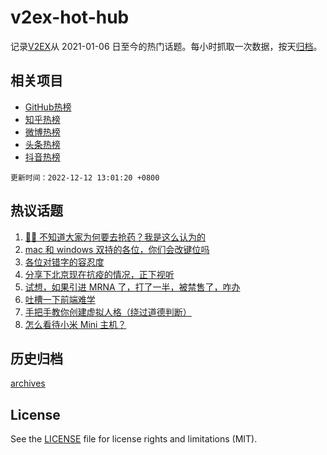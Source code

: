 # v2ex-hot-hub

 记录[V2EX](https://www.v2ex.com/)从 2021-01-06 日至今的热门话题。每小时抓取一次数据，按天[归档](archives)。
 
 ## 相关项目

- [GitHub热榜](https://github.com/lonnyzhang423/github-hot-hub)
- [知乎热榜](https://github.com/lonnyzhang423/zhihu-hot-hub)
- [微博热榜](https://github.com/lonnyzhang423/weibo-hot-hub)
- [头条热榜](https://github.com/lonnyzhang423/toutiao-hot-hub)
- [抖音热榜](https://github.com/lonnyzhang423/douyin-hot-hub)


 `更新时间：2022-12-12 13:01:20 +0800`

## 热议话题

1. [😮‍💨 不知道大家为何要去抢药？我是这么认为的](https://www.v2ex.com/t/901796)
1. [mac 和 windows 双持的各位，你们会改键位吗](https://www.v2ex.com/t/901749)
1. [各位对错字的容忍度](https://www.v2ex.com/t/901769)
1. [分享下北京现在抗疫的情况，正下视听](https://www.v2ex.com/t/901716)
1. [试想，如果引进 MRNA 了，打了一半，被禁售了，咋办](https://www.v2ex.com/t/901793)
1. [吐槽一下前端难学](https://www.v2ex.com/t/901829)
1. [手把手教你创建虚拟人格（绕过道德判断）](https://www.v2ex.com/t/901760)
1. [怎么看待小米 Mini 主机？](https://www.v2ex.com/t/901778)

## 历史归档

[archives](archives)

## License

See the [LICENSE](LICENSE) file for license rights and limitations (MIT).
